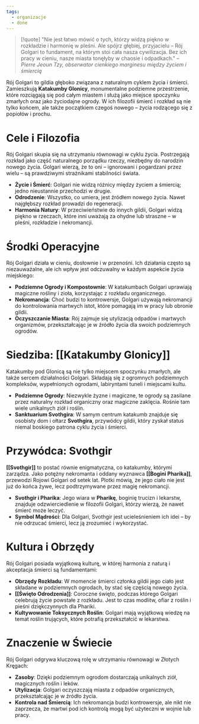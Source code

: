 ```yaml
---
tags:
  - organizacje
  - done
---
```

>[!quote] "Nie jest łatwo mówić o tych, którzy widzą piękno w rozkładzie i harmonię w pleśni. Ale spójrz głębiej, przyjacielu – Rój Golgari to fundament, na którym stoi cała nasza cywilizacja. Bez ich pracy w cieniu, nasze miasta tonęłyby w chaosie i odpadkach."
> – _Pierre Jeoun Tzy, obserwator cienkiego marginesu między życiem i śmiercią_

Rój Golgari to gildia głęboko związana z naturalnym cyklem życia i śmierci. Zamieszkują **Katakumby Glonicy**, monumentalne podziemne przestrzenie, które rozciągają się pod całym miastem i służą jako miejsce spoczynku zmarłych oraz jako życiodajne ogrody. W ich filozofii śmierć i rozkład są nie tylko końcem, ale także początkiem czegoś nowego – życia rodzącego się z popiołów i prochu.
# **Cele i Filozofia**
Rój Golgari skupia się na utrzymaniu równowagi w cyklu życia. Postrzegają rozkład jako część naturalnego porządku rzeczy, niezbędny do narodzin nowego życia. Golgari wierzą, że to oni – ignorowani i pogardzani przez wielu – są prawdziwymi strażnikami stabilności świata.
- **Życie i Śmierć**: Golgari nie widzą różnicy między życiem a śmiercią; jedno nieustannie przechodzi w drugie.
- **Odrodzenie**: Wszystko, co umiera, jest źródłem nowego życia. Nawet najgłębszy rozkład prowadzi do regeneracji.
- **Harmonia Natury**: W przeciwieństwie do innych gildii, Golgari widzą piękno w rzeczach, które inni uważają za ohydne lub straszne – w pleśni, rozkładzie i nekromancji.
# **Środki Operacyjne**
Rój Golgari działa w cieniu, dosłownie i w przenośni. Ich działania często są niezauważalne, ale ich wpływ jest odczuwalny w każdym aspekcie życia miejskiego:
- **Podziemne Ogrody i Kompostownie**: W katakumbach Golgari uprawiają magiczne rośliny i zioła, korzystając z rozkładu organicznego.
- **Nekromancja**: Choć budzi to kontrowersje, Golgari używają nekromancji do kontrolowania martwych istot, które pomagają im w pracy lub obronie gildii.
- **Oczyszczanie Miasta**: Rój zajmuje się utylizacją odpadów i martwych organizmów, przekształcając je w źródło życia dla swoich podziemnych ogrodów.
# **Siedziba: [[Katakumby Glonicy]]**
Katakumby pod Glonicą są nie tylko miejscem spoczynku zmarłych, ale także sercem działalności Golgari. Składają się z ogromnych podziemnych kompleksów, wypełnionych ogrodami, labiryntami tuneli i miejscami kultu.
- **Podziemne Ogrody**: Niezwykle żyzne i magiczne, te ogrody są zasilane przez naturalny rozkład organiczny oraz magiczne zaklęcia. Rośnie tam wiele unikalnych ziół i roślin.
- **Sanktuarium Svothgira**: W samym centrum katakumb znajduje się osobisty dom i ołtarz **Svothgira**, przywódcy gildii, który zyskał status niemal boskiego patrona cyklu życia i śmierci.
# **Przywódca: Svothgir**
**[[Svothgir]]** to postać równie enigmatyczna, co katakumby, którymi zarządza. Jako potężny nekromanta i oddany wyznawca **[[Bogini Pharika]]**, przewodzi Rojowi Golgari od setek lat. Plotki mówią, że jego ciało nie jest już do końca żywe, lecz podtrzymywane przez magię nekromancji.
- **Svothgir i Pharika**: Jego wiara w **Pharikę**, boginię trucizn i lekarstw, znajduje odzwierciedlenie w filozofii Golgari, którzy wierzą, że nawet śmierć może leczyć.
- **Symbol Mądrości**: Dla Golgari, Svothgir jest ucieleśnieniem ich idei – by nie odrzucać śmierci, lecz ją zrozumieć i wykorzystać.
# **Kultura i Obrzędy**
Rój Golgari posiada wyjątkową kulturę, w której harmonia z naturą i akceptacja śmierci są fundamentami:
- **Obrzędy Rozkładu**: W momencie śmierci członka gildii jego ciało jest składane w podziemnych ogrodach, by stać się częścią nowego życia.
- **[[Święto Odrodzenia]]**: Coroczne święto, podczas którego Golgari celebrują życie powstałe z rozkładu. Jest to czas modlitw, ofiar z roślin i pieśni dziękczynnych dla Phariki.
- **Kultywowanie Toksycznych Roślin**: Golgari mają wyjątkową wiedzę na temat roślin trujących, które potrafią przekształcić w lekarstwa. 
# **Znaczenie w Świecie**
Rój Golgari odgrywa kluczową rolę w utrzymaniu równowagi w Złotych Kręgach:
- **Zasoby**: Dzięki podziemnym ogrodom dostarczają unikalnych ziół, magicznych roślin i leków.
- **Utylizacja**: Golgari oczyszczają miasta z odpadów organicznych, przekształcając je w źródło życia.
- **Kontrola nad Śmiercią**: Ich nekromancja budzi kontrowersje, ale nikt nie zaprzecza, że martwi pod ich kontrolą mogą być użyteczni w wojnie lub pracy.
